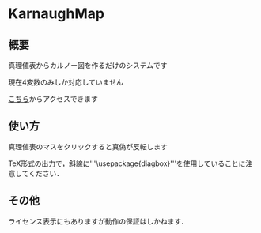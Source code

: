 # KarnaughMap

## 概要
真理値表からカルノー図を作るだけのシステムです


現在4変数のみしか対応していません

[こちら](https://shibaken28.github.io/KarnaughMap/ "KarnaughMap")からアクセスできます

## 使い方
真理値表のマスをクリックすると真偽が反転します

TeX形式の出力で，斜線に'''\usepackage{diagbox}'''を使用していることに注意してください．

## その他
ライセンス表示にもありますが動作の保証はしかねます．
